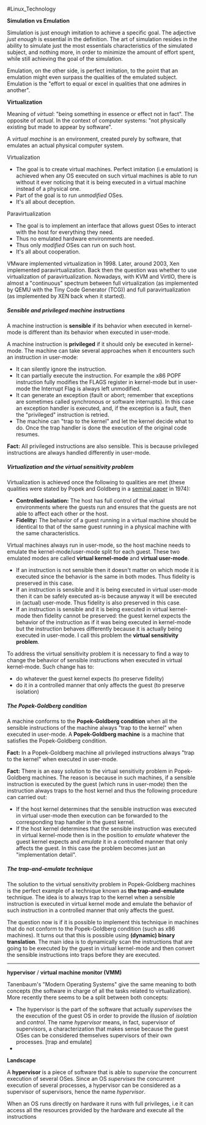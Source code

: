 #Linux_Technology

**Simulation vs Emulation**

Simulation is just enough imitation to achieve a specific goal. The adjective _just enough_ is essential in the definition. The art of simulation resides in the ability to simulate just the most essentials characteristics of the simulated subject, and nothing more, in order to minimize the amount of effort spent, while still achieving the goal of the simulation.

Emulation, on the other side, is perfect imitation, to the point that an emulation might even surpass the qualities of the emulated subject. Emulation is the "effort to equal or excel in qualities that one admires in another".

**Virtualization**

Meaning of _virtual_: "being something in essence or effect not in fact". The opposite of _actual_. In the context of computer systems: "not physically existing but made to appear by software".

A _virtual machine_ is an environment, created purely by software, that emulates an actual physical computer system.

Virtualization

- The goal is to create virtual machines. Perfect imitation (i.e emulation) is achieved when any OS executed on such virtual machines is able to run without it ever noticing that it is being executed in a virtual machine instead of a physical one.
- Part of the goal is to run _unmodified_ OSes.
- It's all about deception.

Paravirtualization

- The goal is to implement an interface that allows guest OSes to interact with the host for everything they need.
- Thus no emulated hardware environments are needed.
- Thus only _modified_ OSes can run on such host.
- It's all about cooperation.

VMware implemented virtualization in 1998. Later, around 2003, Xen implemented paravirtualization. Back then the question was whether to use virtualization of paravirtualization. Nowadays, with KVM and VirtIO, there is almost a "continuous" spectrum between full virtualization (as implemented by QEMU with the Tiny Code Generator (TCG)) and full paravirtualization (as implemented by XEN back when it started).

##### Sensible and privileged machine instructions

A machine instruction is **sensible** if its behavior when executed in kernel-mode is different than its behavior when executed in user-mode.

A machine instruction is **privileged** if it should only be executed in kernel-mode. The machine can take several approaches when it encounters such an instruction in user-mode:

- It can silently ignore the instruction.
- It can partially execute the instruction. For example the x86 POPF instruction fully modifies the FLAGS register in kernel-mode but in user-mode the Interrupt Flag is always left unmodified.
- It can generate an exception (fault or abort; remember that exceptions are sometimes called synchronous or software interrupts). In this case an exception handler is executed, and, if the exception is a fault, then the "privileged" instruction is retried.
- The machine can "trap to the kernel" and let the kernel decide what to do. Once the trap handler is done the execution of the original code resumes.

**Fact:** All privileged instructions are also sensible. This is because privileged instructions are always handled differently in user-mode.

##### Virtualization and the virtual sensitivity problem

Virtualization is achieved once the following to qualities are met (these qualities were stated by Popek and Goldberg in a [seminal paper](https://dl.acm.org/doi/pdf/10.1145/361011.361073) in 1974):

- **Controlled isolation:** The host has full control of the virtual environments where the guests run and ensures that the guests are not able to affect each other or the host.
- **Fidelity:** The behavior of a guest running in a virtual machine should be identical to that of the same guest running in a physical machine with the same characteristics.

Virtual machines always run in user-mode, so the host machine needs to emulate the kernel-mode/user-mode split for each guest. These two emulated modes are called **virtual kernel-mode** and **virtual user-mode**.

- If an instruction is not sensible then it doesn't matter on which mode it is executed since the behavior is the same in both modes. Thus fidelity is preserved in this case.
- If an instruction is sensible and it is being executed in virtual user-mode then it can be safely executed as-is because anyway it will be executed in (actual) user-mode. Thus fidelity is also preserved in this case.
- If an instruction is sensible and it is being executed in virtual kernel-mode then fidelity cannot be preserved: the guest kernel expects the behavior of the instruction as if it was being executed in kernel-mode but the instruction behaves differently because it is actually being executed in user-mode. I call this problem the **virtual sensitivity problem**.

To address the virtual sensitivity problem it is necessary to find a way to change the behavior of sensible instructions when executed in virtual kernel-mode. Such change has to:

- do whatever the guest kernel expects (to preserve fidelity)
- do it in a controlled manner that only affects the guest (to preserve isolation)

##### The Popek-Goldberg condition

A machine conforms to the **Popek-Goldberg condition** when all the sensible instructions of the machine always "trap to the kernel" when executed in user-mode. A **Popek-Goldberg machine** is a machine that satisfies the Popek-Goldberg condition.

**Fact:** In a Popek-Goldberg machine all privileged instructions always "trap to the kernel" when executed in user-mode.

**Fact:** There is an easy solution to the virtual sensitivity problem in Popek-Goldberg machines. The reason is because in such machines, if a sensible instruction is executed by the guest (which runs in user-mode) then the instruction always traps to the host kernel and thus the following procedure can carried out:

- If the host kernel determines that the sensible instruction was executed in virtual user-mode then execution can be forwarded to the corresponding trap handler in the guest kernel.
- If the host kernel determines that the sensible instruction was executed in virtual kernel-mode then is in the position to _emulate_ whatever the guest kernel expects and _emulate_ it in a controlled manner that only affects the guest. In this case the problem becomes just an "implementation detail".

##### The trap-and-emulate technique

The solution to the virtual sensitivity problem in Popek-Goldberg machines is the perfect example of a technique known as **the trap-and-emulate** technique. The idea is to always trap to the kernel when a sensible instruction is executed in virtual kernel mode and emulate the behavior of such instruction in a controlled manner that only affects the guest.

The question now is if it is possible to implement this technique in machines that do not conform to the Popek-Goldberg condition (such as x86 machines). It turns out that this is possible using **(dynamic) binary translation**. The main idea is to dynamically scan the instructions that are going to be executed by the guest in virtual kernel-mode and then convert the sensible instructions into traps before they are executed.

---

**hypervisor** / **virtual machine monitor (VMM)**

Tanenbaum's "Modern Operating Systems" give the same meaning to both concepts (the software in charge of all the tasks related to virtualization). More recently there seems to be a split between both concepts:

- The hypervisor is the part of the software that actually _supervises_ the the execution of the guest OS in order to provide the illusion of _isolation_ and _control_. The name _hypervisor_ means, in fact, supervisor of supervisors, a characterization that makes sense because the guest OSes can be considered themselves supervisors of their own processes. \[trap and emulate]
- 

**Landscape**

A **hypervisor** is a piece of software that is able to _supervise_ the concurrent execution of several OSes. Since an OS _supervises_ the concurrent execution of several processes, a hypervisor can be considered as a supervisor of supervisors, hence the name _hypervisor_.

When an OS runs directly on hardware it runs with full privileges, i.e it can access all the resources provided by the hardware and execute all the instructions